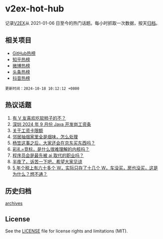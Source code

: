 # v2ex-hot-hub

 记录[V2EX](https://www.v2ex.com/)从 2021-01-06 日至今的热门话题。每小时抓取一次数据，按天[归档](archives)。
 
 ## 相关项目

- [GitHub热榜](https://github.com/snaildev/github-hot-hub)
- [知乎热榜](https://github.com/snaildev/zhihu-hot-hub)
- [微博热榜](https://github.com/snaildev/weibo-hot-hub)
- [头条热榜](https://github.com/snaildev/toutiao-hot-hub)
- [抖音热榜](https://github.com/snaildev/douyin-hot-hub)


 `更新时间：2024-10-18 10:12:12 +0800`

## 热议话题

1. [有 V 友喜欢吃软柿子的不？](https://www.v2ex.com/t/1081085)
1. [深圳 2024 年 9 月份 Java 开发岗工资条](https://www.v2ex.com/t/1081118)
1. [关于工资卡限额](https://www.v2ex.com/t/1081201)
1. [邻居抽烟家里全是烟味，怎么处理](https://www.v2ex.com/t/1081367)
1. [杨笠这事之后，大家还会在京东买东西吗？](https://www.v2ex.com/t/1081375)
1. [彩礼=竞标，是什么很难理解的内核吗？](https://www.v2ex.com/t/1081117)
1. [程序员会是最先被 ai 取代的职业吗？](https://www.v2ex.com/t/1081151)
1. [半夜了，诉苦一下吧，希望大家见谅](https://www.v2ex.com/t/1081341)
1. [5 年个税上有六十多个 W，实际只存了十几个 W，车没买，房也没买，这是为什么？想不通？](https://www.v2ex.com/t/1081228)

## 历史归档

[archives](archives)

## License

See the [LICENSE](LICENSE) file for license rights and limitations (MIT).
